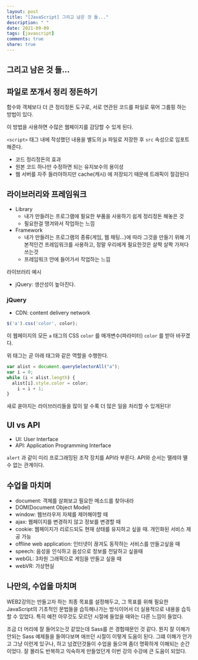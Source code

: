 ```yaml
---
layout: post
title: "[JavaScript] 그리고 남은 것 들..."
description: " "
date: 2021-09-09
tags: [javascript]
comments: true
share: true
---
```



## 그리고 남은 것 들...

## 파일로 쪼개서 정리 정돈하기

함수와 객체보다 더 큰 정리정돈 도구로, 서로 연관된 코드를 파일로 묶어 그룹핑 하는 방법이 있다. 

이 방법을 사용하면 수많은 웹페이지를 감당할 수 있게 된다.

`<script>` 태그 내에 작성했던 내용을 별도의 js 파일로 저장한 후 `src` 속성으로 임포트해준다. 

- 코드 정리정돈의 효과
- 원본 코드 하나만 수정하면 되는 유지보수의 용이성
- 웹 서버를 자주 들러야하지만 cache(캐시) 에 저장되기 때문에 트래픽이 절감된다

## 라이브러리와 프레임워크

- Library
  - 내가 만들려는 프로그램에 필요한 부품을 사용하기 쉽게 정리정돈 해놓은 것
  - 필요한걸 땡겨와서 작업하는 느낌
- Framework
  - 내가 만들려는 프로그램의 종류(게임, 웹 채팅...)에 따라 그것을 만들기 위해 기본적인건 프레임워크를 사용하고, 정말 우리에게 필요한것은 살짝 살짝 가져다 쓰는것
  - 프레임워크 안에 들어가서 작업하는 느낌

라이브러리 예시

- jQuery: 생산성이 높아진다.

### jQuery

- CDN: content delivery network

```jsx
$('a').css('color', color);
```

이 웹페이지의 모든 `a` 태그의 CSS `color` 를 매개변수(파라미터) `color` 를 받아 바꾸겠다.

위 태그는 곧 아래 태그와 같은 역할을 수행한다.

```jsx
var alist = document.querySelectorAll("a");
var i = 0;
while (i < alist.length) {
  alist[i].style.color = color;
	i = i + 1;
}
```

새로 쏟아지는 라이브러리들을 많이 알 수록 더 많은 일을 처리할 수 있게된다!

## UI vs API

- UI: User Interface
- API: Application Programming Interface

`alert` 과 같이 미리 프로그래밍된 조작 장치를 API라 부른다. API와 순서는 뗄레야 뗼 수 없는 관계이다. 

## 수업을 마치며

- document: 객체를 살펴보고 필요한 메소드를 찾아내라
- DOM(Document Object Model)
- window: 웹브라우저 자체를 제어해야할 때
- ajax: 웹페이지를 변경하지 않고 정보를 변경할 때
- cookie: 웹페이지가 리로드되도 현재 상태를 유지하고 싶을 때. 개인화된 서비스 제공 가능
- offline web application: 인터넷이 끊겨도 동작하는 서비스를 만들고싶을 때
- speech: 음성을 인식하고 음성으로 정보를 전달하고 싶을때
- webGL: 3차원 그래픽으로 게임을 만들고 싶을 때
- webVR: 가상현실

## 나만의, 수업을 마치며

 WEB2강의는 만들고자 하는 최종 목표를 설정해두고, 그 목표를 위해 필요한 JavaScript의 기초적인 문법들을 습득해나가는 방식이어서 더 실용적으로 내용을 습득할 수 있었다. 특히 예전 아무것도 모르던 시절에 들었을 때와는 다른 느낌이 들었다. 

 조금 더 머리에 잘 들어오는것 같았는데 Sass를 쓴 경험때문인 것 같다. 뭔지 잘 이해가 안되는 Sass 예제들을 들여다보며 애쓰던 시절이 이렇게 도움이 된다. 그떄 이해가 안가고 그냥 이런게 있구나, 하고 넘겼던것들이 수업을 들으며 좀더 명확하게 이해되는 순간이었다. 잘 몰라도 반복하고 익숙하게 만들었던게 이번 강의 수강에 큰 도움이 되었다.


